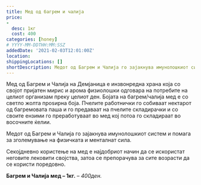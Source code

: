 ```yaml
---
title: Мед од багрем и чалија
price: 
-
  desc: 1кг
  cost: 400
categories: [honey]
# YYYY-MM-DDTHH:MM:SSZ
addedDate: '2021-02-03T12:01:00Z'
location:
shippingLocations: []
shortDescription: Медот од Багрем и Чалија го зајакнува имунолошкиот систем и помага за зголемување на физичката и менталнат сила.
---
```

Мед од Багрем и Чалија на Демјаница е инзвонредна храна која со својот пријатен мирис и  арома 
физиолошки одговара на потребите на целиот организам преку целиот ден. Бојата на 
багрем/чалија мед е со светло жолта проѕирна боја. Пчелите работнички го собиваат нектарот од 
багремовата паша и го предаваат на пчелите складирачки и со своите ензими го преработуваат во 
мед кој потоа го складираат во восочните ќелии. 

Медот од Багрем и Чалија го зајакнува имунолошкиот систем и помага за зголемување на 
физичката и менталнат сила. 

Секојдневно користење на мед е најдобриот начин да се искористат неговите лековити својства, 
затоа се препорачува за сите возрасти да се користи поредовно. 

**Багрем и Чалија мед – 1кг.** – *400ден.*